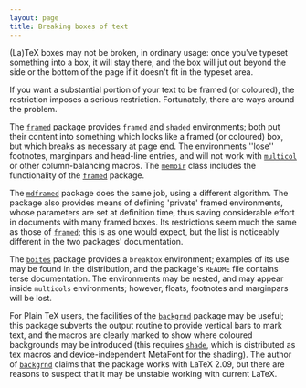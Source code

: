 ```yaml
---
layout: page
title: Breaking boxes of text
---
```


(La)TeX boxes may not be broken, in ordinary usage: once you've
typeset something into a box, it will stay there, and the box will jut
out beyond the side or the bottom of the page if it doesn't fit in the
typeset area.

If you want a substantial portion of your text to be framed (or
coloured), the restriction imposes a serious restriction.
Fortunately, there are ways around the problem.

The [`framed`](http://ctan.org/pkg/framed) package provides `framed` and
`shaded` environments; both put their content into
something which looks like a framed (or coloured) box, but which
breaks as necessary at page end.  The environments ''lose'' footnotes,
marginpars and head-line entries, and will not work with
[`multicol`](http://ctan.org/pkg/multicol) or other column-balancing macros.  The
[`memoir`](http://ctan.org/pkg/memoir) class includes the functionality of the
[`framed`](http://ctan.org/pkg/framed) package.

The [`mdframed`](http://ctan.org/pkg/mdframed) package does the same job, using a different
algorithm.  The package also provides means of defining
'private' framed environments, whose parameters are set at definition
time, thus saving considerable effort in documents with many framed
boxes.  Its restrictions seem much the same as those of
[`framed`](http://ctan.org/pkg/framed); this is as one would expect, but the list is
noticeably different in the two packages' documentation.

The [`boites`](http://ctan.org/pkg/boites) package provides a `breakbox`
environment; examples of its use may be found in the distribution, and
the package's `README` file contains terse documentation.  The
environments may be nested, and may appear inside
`multicols` environments; however, floats, footnotes and
marginpars will be lost.

For Plain TeX users, the facilities of the [`backgrnd`](http://ctan.org/pkg/backgrnd)
package may be useful; this package subverts the output routine to
provide vertical bars to mark text, and the macros are clearly marked
to show where coloured backgrounds may be introduced (this requires
[`shade`](http://ctan.org/pkg/shade), which is distributed as tex macros and
device-independent MetaFont for the shading).  The author of
[`backgrnd`](http://ctan.org/pkg/backgrnd) claims that the package works with LaTeX 2.09, but
there are reasons to suspect that it may be unstable working with
current LaTeX.

